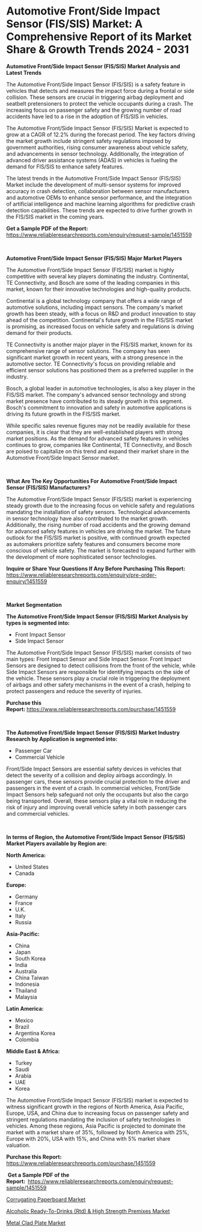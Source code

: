 <p><h1>Automotive Front/Side Impact Sensor (FIS/SIS) Market: A Comprehensive Report of its Market Share & Growth Trends 2024 - 2031</h1></p><p><strong>Automotive Front/Side Impact Sensor (FIS/SIS) Market Analysis and Latest Trends</strong></p>
<p><p>The Automotive Front/Side Impact Sensor (FIS/SIS) is a safety feature in vehicles that detects and measures the impact force during a frontal or side collision. These sensors are crucial in triggering airbag deployment and seatbelt pretensioners to protect the vehicle occupants during a crash. The increasing focus on passenger safety and the growing number of road accidents have led to a rise in the adoption of FIS/SIS in vehicles.</p><p>The Automotive Front/Side Impact Sensor (FIS/SIS) Market is expected to grow at a CAGR of 12.2% during the forecast period. The key factors driving the market growth include stringent safety regulations imposed by government authorities, rising consumer awareness about vehicle safety, and advancements in sensor technology. Additionally, the integration of advanced driver assistance systems (ADAS) in vehicles is fueling the demand for FIS/SIS to enhance safety features.</p><p>The latest trends in the Automotive Front/Side Impact Sensor (FIS/SIS) Market include the development of multi-sensor systems for improved accuracy in crash detection, collaboration between sensor manufacturers and automotive OEMs to enhance sensor performance, and the integration of artificial intelligence and machine learning algorithms for predictive crash detection capabilities. These trends are expected to drive further growth in the FIS/SIS market in the coming years.</p></p>
<p><strong>Get a Sample PDF of the Report:&nbsp;</strong> <a href="https://www.reliableresearchreports.com/enquiry/request-sample/1451559">https://www.reliableresearchreports.com/enquiry/request-sample/1451559</a></p>
<p>&nbsp;</p>
<p><strong>Automotive Front/Side Impact Sensor (FIS/SIS) Major Market Players</strong></p>
<p><p>The Automotive Front/Side Impact Sensor (FIS/SIS) market is highly competitive with several key players dominating the industry. Continental, TE Connectivity, and Bosch are some of the leading companies in this market, known for their innovative technologies and high-quality products. </p><p>Continental is a global technology company that offers a wide range of automotive solutions, including impact sensors. The company's market growth has been steady, with a focus on R&D and product innovation to stay ahead of the competition. Continental's future growth in the FIS/SIS market is promising, as increased focus on vehicle safety and regulations is driving demand for their products.</p><p>TE Connectivity is another major player in the FIS/SIS market, known for its comprehensive range of sensor solutions. The company has seen significant market growth in recent years, with a strong presence in the automotive sector. TE Connectivity's focus on providing reliable and efficient sensor solutions has positioned them as a preferred supplier in the industry.</p><p>Bosch, a global leader in automotive technologies, is also a key player in the FIS/SIS market. The company's advanced sensor technology and strong market presence have contributed to its steady growth in this segment. Bosch's commitment to innovation and safety in automotive applications is driving its future growth in the FIS/SIS market.</p><p>While specific sales revenue figures may not be readily available for these companies, it is clear that they are well-established players with strong market positions. As the demand for advanced safety features in vehicles continues to grow, companies like Continental, TE Connectivity, and Bosch are poised to capitalize on this trend and expand their market share in the Automotive Front/Side Impact Sensor market.</p></p>
<p>&nbsp;</p>
<p><strong>What Are The Key Opportunities For Automotive Front/Side Impact Sensor (FIS/SIS) Manufacturers?</strong></p>
<p><p>The Automotive Front/Side Impact Sensor (FIS/SIS) market is experiencing steady growth due to the increasing focus on vehicle safety and regulations mandating the installation of safety sensors. Technological advancements in sensor technology have also contributed to the market growth. Additionally, the rising number of road accidents and the growing demand for advanced safety features in vehicles are driving the market. The future outlook for the FIS/SIS market is positive, with continued growth expected as automakers prioritize safety features and consumers become more conscious of vehicle safety. The market is forecasted to expand further with the development of more sophisticated sensor technologies.</p></p>
<p><strong>Inquire or Share Your Questions If Any Before Purchasing This Report:</strong> <a href="https://www.reliableresearchreports.com/enquiry/pre-order-enquiry/1451559">https://www.reliableresearchreports.com/enquiry/pre-order-enquiry/1451559</a></p>
<p>&nbsp;</p>
<p><strong>Market Segmentation</strong></p>
<p><strong>The Automotive Front/Side Impact Sensor (FIS/SIS) Market Analysis by types is segmented into:</strong></p>
<p><ul><li>Front Impact Sensor</li><li>Side Impact Sensor</li></ul></p>
<p><p>The Automotive Front/Side Impact Sensor (FIS/SIS) market consists of two main types: Front Impact Sensor and Side Impact Sensor. Front Impact Sensors are designed to detect collisions from the front of the vehicle, while Side Impact Sensors are responsible for identifying impacts on the side of the vehicle. These sensors play a crucial role in triggering the deployment of airbags and other safety mechanisms in the event of a crash, helping to protect passengers and reduce the severity of injuries.</p></p>
<p><strong>Purchase this Report:&nbsp;</strong><a href="https://www.reliableresearchreports.com/purchase/1451559">https://www.reliableresearchreports.com/purchase/1451559</a></p>
<p>&nbsp;</p>
<p><strong>The Automotive Front/Side Impact Sensor (FIS/SIS) Market Industry Research by Application is segmented into:</strong></p>
<p><ul><li>Passenger Car</li><li>Commercial Vehicle</li></ul></p>
<p><p>Front/Side Impact Sensors are essential safety devices in vehicles that detect the severity of a collision and deploy airbags accordingly. In passenger cars, these sensors provide crucial protection to the driver and passengers in the event of a crash. In commercial vehicles, Front/Side Impact Sensors help safeguard not only the occupants but also the cargo being transported. Overall, these sensors play a vital role in reducing the risk of injury and improving overall vehicle safety in both passenger cars and commercial vehicles.</p></p>
<p>&nbsp;</p>
<p><strong>In terms of Region, the Automotive Front/Side Impact Sensor (FIS/SIS) Market Players available by Region are:</strong></p>
<p>
    <p> <strong> North America: </strong>
        <ul>
            <li>United States</li>
            <li>Canada</li>
        </ul>
        </p> 
    <p> <strong> Europe: </strong>
        <ul>
            <li>Germany</li>
            <li>France</li>
            <li>U.K.</li>
            <li>Italy</li>
            <li>Russia</li>
        </ul>
        </p> 
    <p> <strong> Asia-Pacific: </strong>
        <ul>
            <li>China</li>
            <li>Japan</li>
            <li>South Korea</li>
            <li>India</li>
            <li>Australia</li>
            <li>China Taiwan</li>
            <li>Indonesia</li>
            <li>Thailand</li>
            <li>Malaysia</li>
        </ul>
        </p> 
    <p> <strong> Latin America: </strong>
        <ul>
            <li>Mexico</li>
            <li>Brazil</li>
            <li>Argentina Korea</li>
            <li>Colombia</li>
        </ul>
        </p> 
    <p> <strong> Middle East & Africa: </strong>
        <ul>
            <li>Turkey</li>
            <li>Saudi</li>
            <li>Arabia</li>
            <li>UAE</li>
            <li>Korea</li>
        </ul>
    </p>
    </p>
<p><p>The Automotive Front/Side Impact Sensor (FIS/SIS) market is expected to witness significant growth in the regions of North America, Asia Pacific, Europe, USA, and China due to increasing focus on passenger safety and stringent regulations mandating the inclusion of safety technologies in vehicles. Among these regions, Asia Pacific is projected to dominate the market with a market share of 35%, followed by North America with 25%, Europe with 20%, USA with 15%, and China with 5% market share valuation.</p></p>
<p><strong>Purchase this Report: </strong><a href="https://www.reliableresearchreports.com/purchase/1451559">https://www.reliableresearchreports.com/purchase/1451559</a></p>
<p>&nbsp;<strong>Get a Sample PDF of the Report:&nbsp;&nbsp;</strong><a href="https://www.reliableresearchreports.com/enquiry/request-sample/1451559">https://www.reliableresearchreports.com/enquiry/request-sample/1451559</a></p>
<p><strong></strong></p>
<p><p><a href="https://view.publitas.com/reportprime-1/corrugating-paperboard-market-provides-detailed-segmentation-of-this-market-based-on-type-application-and-region-and-forecast-for-the-period-from-2023-2030/">Corrugating Paperboard Market</a></p><p><a href="https://view.publitas.com/reportprime-1/alcoholic-ready-to-drinks-rtd-high-strength-premixes-market-offer-valuable-insights-into-market-size-market-share-market-trends-and-projections-spanning-from-2023-to-2030/">Alcoholic Ready-To-Drinks (Rtd) & High Strength Premixes Market</a></p><p><a href="https://view.publitas.com/reportprime-1/global-metal-clad-plate-market-by-types-applications-and-major-players-with-regional-growth-rate-analysis-and-development-situation-from-2023-to-2030/">Metal Clad Plate Market</a></p></p>